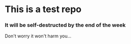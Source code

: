 # This is a test repo

### It will be self-destructed by the end of the week

Don't worry it won't harm you...
